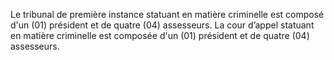 Le tribunal de première instance statuant en matière criminelle est composé d'un (01) président et de quatre (04) assesseurs.
La cour d’appel statuant en matière criminelle est composée d'un (01) président et de quatre (04) assesseurs.